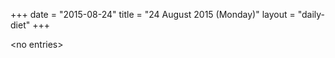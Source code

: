 +++
date = "2015-08-24"
title = "24 August 2015 (Monday)"
layout = "daily-diet"
+++


\<no entries\>
